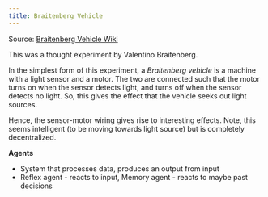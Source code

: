 ```yaml
---
title: Braitenberg Vehicle
---
```

Source: [Braitenberg Vehicle Wiki](https://en.wikipedia.org/wiki/Braitenberg_vehicle)

This was a thought experiment by Valentino Braitenberg.

In the simplest form of this experiment, a *Braitenberg vehicle* is a machine with a light sensor and a motor. The two are connected such that the motor turns on when the sensor detects light, and turns off when the sensor detects no light. So, this gives the effect that the vehicle seeks out light sources.

Hence, the sensor-motor wiring gives rise to interesting effects. Note, this seems intelligent (to be moving towards light source) but is completely decentralized.

**Agents**
- System that processes data, produces an output from input
- Reflex agent - reacts to input, Memory agent - reacts to maybe past decisions